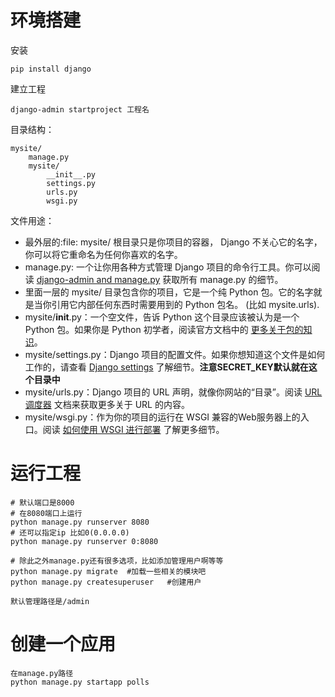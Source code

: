 # 环境搭建
安装
```
pip install django
```
建立工程
```
django-admin startproject 工程名
```
目录结构：
```
mysite/
    manage.py
    mysite/
        __init__.py
        settings.py
        urls.py
        wsgi.py
```
文件用途：
- 最外层的:file: mysite/ 根目录只是你项目的容器， Django 不关心它的名字，你可以将它重命名为任何你喜欢的名字。
- manage.py: 一个让你用各种方式管理 Django 项目的命令行工具。你可以阅读 [django-admin and manage.py](https://docs.djangoproject.com/zh-hans/2.2/ref/django-admin/) 获取所有 manage.py 的细节。
- 里面一层的 mysite/ 目录包含你的项目，它是一个纯 Python 包。它的名字就是当你引用它内部任何东西时需要用到的 Python 包名。 (比如 mysite.urls).
- mysite/__init__.py：一个空文件，告诉 Python 这个目录应该被认为是一个 Python 包。如果你是 Python 初学者，阅读官方文档中的 [更多关于包的知识](https://docs.python.org/3/tutorial/modules.html#tut-packages)。
- mysite/settings.py：Django 项目的配置文件。如果你想知道这个文件是如何工作的，请查看 [Django settings](https://docs.djangoproject.com/zh-hans/2.2/topics/settings/) 了解细节。**注意SECRET_KEY默认就在这个目录中**
- mysite/urls.py：Django 项目的 URL 声明，就像你网站的“目录”。阅读 [URL调度器](https://docs.djangoproject.com/zh-hans/2.2/topics/http/urls/) 文档来获取更多关于 URL 的内容。
- mysite/wsgi.py：作为你的项目的运行在 WSGI 兼容的Web服务器上的入口。阅读 [如何使用 WSGI 进行部署](https://docs.djangoproject.com/zh-hans/2.2/howto/deployment/wsgi/) 了解更多细节。

# 运行工程
```
# 默认端口是8000
# 在8080端口上运行
python manage.py runserver 8080
# 还可以指定ip 比如0(0.0.0.0)
python manage.py runserver 0:8080

# 除此之外manage.py还有很多选项，比如添加管理用户啊等等
python manage.py migrate  #加载一些相关的模块吧
python manage.py createsuperuser   #创建用户

默认管理路径是/admin
```

# 创建一个应用
```
在manage.py路径
python manage.py startapp polls

```